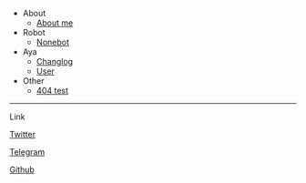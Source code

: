 * About
  * [About me](about.md)
* Robot
  * [Nonebot](robot/nonebot.md)
* Aya
  * [Changlog](robot/Changlog.md)
  * [User](robot/user.md)
* Other
  * [404 test](404.md)

---
Link

[Twitter](https://twitter.com/Kyomotoi1?s=09)

[Telegram](https://t.me/Kyomotoi)

[Github](https://github.com/Kyomotoi)
